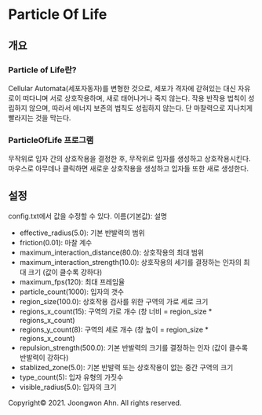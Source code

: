 # Particle Of Life

## 개요
### Particle of Life란?
Cellular Automata(세포자동자)를 변형한 것으로, 세포가 격자에 갇혀있는 대신 자유로이 떠다니며 서로 상호작용하며,
새로 태어나거나 죽지 않는다. 작용 반작용 법칙이 성립하지 않으며, 따라서 에너지 보존의 법칙도 성립하지 않는다.
단 마찰력으로 지나치게 빨라지는 것을 막는다.

### ParticleOfLife 프로그램
무작위로 입자 간의 상호작용을 결정한 후, 무작위로 입자를 생성하고 상호작용시킨다.
마우스로 아무데나 클릭하면 새로운 상호작용을 생성하고 입자들 또한 새로 생성한다.

## 설정
config.txt에서 값을 수정할 수 있다. 이름(기본값): 설명
 * effective_radius(5.0): 기본 반발력의 범위
 * friction(0.01): 마찰 계수
 * maximum_interaction_distance(80.0): 상호작용의 최대 범위
 * maximum_interaction_strength(10.0): 상호작용의 세기를 결정하는 인자의 최대 크기 (값이 클수록 강하다)
 * maximum_fps(120): 최대 프레임율
 * particle_count(1000): 입자의 갯수
 * region_size(100.0): 상호작용 검사를 위한 구역의 가로 세로 크기
 * regions_x_count(15): 구역의 가로 개수 (창 너비 = region_size * regions_x_count)
 * regions_y_count(8): 구역의 세로 개수 (창 높이 = region_size * regions_x_count)
 * repulsion_strength(500.0): 기본 반발력의 크기를 결정하는 인자 (값이 클수록 반발력이 강하다)
 * stablized_zone(5.0): 기본 반발력 또는 상호작용이 없는 중간 구역의 크기
 * type_count(5): 입자 유형의 가짓수
 * visible_radius(5.0): 입자의 크기

Copyright© 2021. Joongwon Ahn. All rights reserved.
